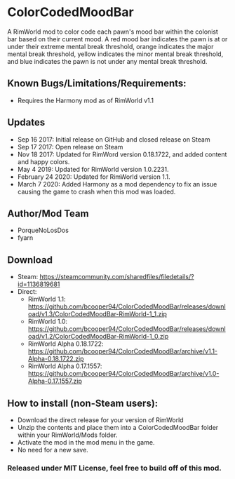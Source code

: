 # ColorCodedMoodBar
A RimWorld mod to color code each pawn's mood bar within the colonist bar based on their current mood.
A red mood bar indicates the pawn is at or under their extreme mental break threshold, orange indicates the major mental break threshold, yellow indicates the minor mental break threshold, and blue indicates the pawn is not under any mental break threshold.

## Known Bugs/Limitations/Requirements:
- Requires the Harmony mod as of RimWorld v1.1

## Updates
- Sep 16 2017: Initial release on GitHub and closed release on Steam
- Sep 17 2017: Open release on Steam
- Nov 18 2017: Updated for RimWord version 0.18.1722, and added content and happy colors.
- May 4 2019: Updated for RimWorld version 1.0.2231.
- February 24 2020: Updated for RimWorld version 1.1.
- March 7 2020: Added Harmony as a mod dependency to fix an issue causing the game to crash when this mod was loaded.

## Author/Mod Team
- PorqueNoLosDos
- fyarn

## Download
- Steam: https://steamcommunity.com/sharedfiles/filedetails/?id=1136819681
- Direct:
   - RimWorld 1.1: https://github.com/bcooper94/ColorCodedMoodBar/releases/download/v1.3/ColorCodedMoodBar-RimWorld-1_1.zip
   - RimWorld 1.0: https://github.com/bcooper94/ColorCodedMoodBar/releases/download/v1.2/ColorCodedMoodBar-RimWorld-1_0.zip
   - RimWorld Alpha 0.18.1722: https://github.com/bcooper94/ColorCodedMoodBar/archive/v1.1-Alpha-0.18.1722.zip
   - RimWorld Alpha 0.17.1557: https://github.com/bcooper94/ColorCodedMoodBar/archive/v1.0-Alpha-0.17.1557.zip

## How to install (non-Steam users):
- Download the direct release for your version of RimWorld
- Unzip the contents and place them into a ColorCodedMoodBar folder within your RimWorld/Mods folder.
- Activate the mod in the mod menu in the game.
- No need for a new save.

### Released under MIT License, feel free to build off of this mod.
